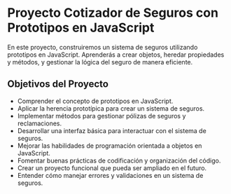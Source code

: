 # Proyecto Cotizador de Seguros con Prototipos en JavaScript
En este proyecto, construiremos un sistema de seguros utilizando prototipos en JavaScript. Aprenderás a crear objetos, heredar propiedades y métodos, y gestionar la lógica del seguro de manera eficiente.

## Objetivos del Proyecto
- Comprender el concepto de prototipos en JavaScript.
- Aplicar la herencia prototípica para crear un sistema de seguros.
- Implementar métodos para gestionar pólizas de seguros y reclamaciones.
- Desarrollar una interfaz básica para interactuar con el sistema de seguros.
- Mejorar las habilidades de programación orientada a objetos en JavaScript.
- Fomentar buenas prácticas de codificación y organización del código.
- Crear un proyecto funcional que pueda ser ampliado en el futuro.
- Entender cómo manejar errores y validaciones en un sistema de seguros.